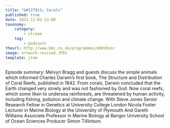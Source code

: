 ```yaml
---
title: "&#127911; Corals"
published: true
date: 2021-11-02-13-08
taxonomy:
    category:
        - stream
    tag:
        - podcasts
theurl: http://www.bbc.co.uk/programmes/m0010xnr
image: artwork-resized.JPEG
template: item
---
```


Episode summary: Melvyn Bragg and guests discuss the simple animals which informed Charles Darwin&rsquo;s first book, The Structure and Distribution of Coral Reefs, published in 1842. From corals, Darwin concluded that the Earth changed very slowly and was not fashioned by God. Now coral reefs, which some liken to undersea rainforests, are threatened by human activity, including fishing, pollution and climate change. With Steve Jones Senior Research Fellow in Genetics at University College London Nicola Foster Lecturer in Marine Biology at the University of Plymouth And Gareth Williams Associate Professor in Marine Biology at Bangor University School of Ocean Sciences Producer Simon Tilllotson.
